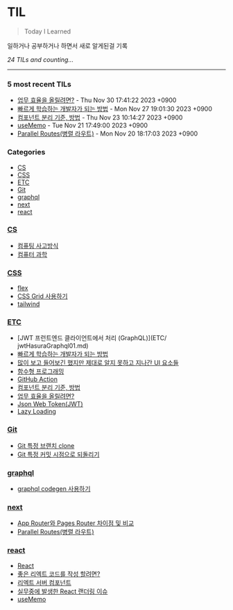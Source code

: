 # TIL
> Today I Learned

일하거나 공부하거나 하면서 새로 알게된걸 기록

_24 TILs and counting..._

---

### 5 most recent TILs

- [업무 효율을 올릴려면?](ETC/increaseProductivity.md) - Thu Nov 30 17:41:22 2023 +0900
- [빠르게 학습하는 개발자가 되는 방법](ETC/HowToBecomeFastLearningDeveloper.md) - Mon Nov 27 19:01:30 2023 +0900
- [컴포넌트 분리 기준, 방법](ETC/howToIsolateComponents.md) - Thu Nov 23 10:14:27 2023 +0900
- [useMemo](react/useMemo.md) - Tue Nov 21 17:49:00 2023 +0900
- [Parallel Routes(병렬 라우트)](next/parallelRoutes.md) - Mon Nov 20 18:17:03 2023 +0900

### Categories

- [CS](#CS)
- [CSS](#CSS)
- [ETC](#ETC)
- [Git](#Git)
- [graphql](#graphql)
- [next](#next)
- [react](#react)

### [CS](#CS)
- [컴퓨팅 사고방식](CS/computationalThinking.md)
- [컴퓨터 과학](CS/computerScience.md)

### [CSS](#CSS)
- [flex](CSS/flex.md)
- [CSS Grid 사용하기](CSS/gird.md)
- [tailwind](CSS/tailwind.md)

### [ETC](#ETC)
- [JWT 프런트엔드 클라이언트에서 처리 (GraphQL)](ETC/ jwtHasuraGraphql01.md)
- [빠르게 학습하는 개발자가 되는 방법](ETC/HowToBecomeFastLearningDeveloper.md)
- [많이 보고 들어보긴 했지만 제대로 알지 못하고 지나간 UI 요소들](ETC/frontUiElements.md)
- [함수형 프로그래밍](ETC/functionalPrograming01.md)
- [GitHub Action](ETC/githubAction.md)
- [컴포넌트 분리 기준, 방법](ETC/howToIsolateComponents.md)
- [업무 효율을 올릴려면?](ETC/increaseProductivity.md)
- [Json Web Token(JWT)](ETC/jsonWebToken.md)
- [Lazy Loading](ETC/lazyLoading.md)

### [Git](#Git)
- [Git 특정 브랜치 clone](Git/git-branch.md)
- [Git 특정 커밋 시점으로 되돌리기](Git/git-reset.md)

### [graphql](#graphql)
- [graphql codegen 사용하기](graphql/codegen.md)

### [next](#next)
- [App Router와 Pages Router 차이점 및 비교](next/next-appRouter-pageRouter.md)
- [Parallel Routes(병렬 라우트)](next/parallelRoutes.md)

### [react](#react)
- [React](react/react.md)
- [좋은 리엑트 코드를 작성 할려면?](react/reactCleanCode.md)
- [리엑트 서버 컴포넌트](react/reactServerComponent.md)
- [실무중에 발생한 React 랜더링 이슈](react/rendering.md)
- [useMemo](react/useMemo.md)


